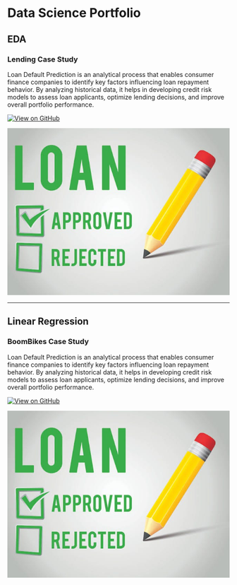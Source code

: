 # Data Science Portfolio

## EDA

### Lending Case Study

Loan Default Prediction is an analytical process that enables consumer finance companies to identify key factors influencing loan repayment behavior. By analyzing historical data, it helps in developing credit risk models to assess loan applicants, optimize lending decisions, and improve overall portfolio performance.

[![View on GitHub](https://img.shields.io/badge/GitHub-View_on_GitHub-blue?logo=GitHub)](https://github.com/Arif1234/Leading-Club-Case-Study)

<center><img src="/assets/img/Loan_Fraud_Prediction.jpg"/></center>

---
## Linear Regression

### BoomBikes Case Study

Loan Default Prediction is an analytical process that enables consumer finance companies to identify key factors influencing loan repayment behavior. By analyzing historical data, it helps in developing credit risk models to assess loan applicants, optimize lending decisions, and improve overall portfolio performance.

[![View on GitHub](https://img.shields.io/badge/GitHub-View_on_GitHub-blue?logo=GitHub)](https://github.com/Arif1234/Leading-Club-Case-Study)

<center><img src="/assets/img/Loan_Fraud_Prediction.jpg"/></center>
